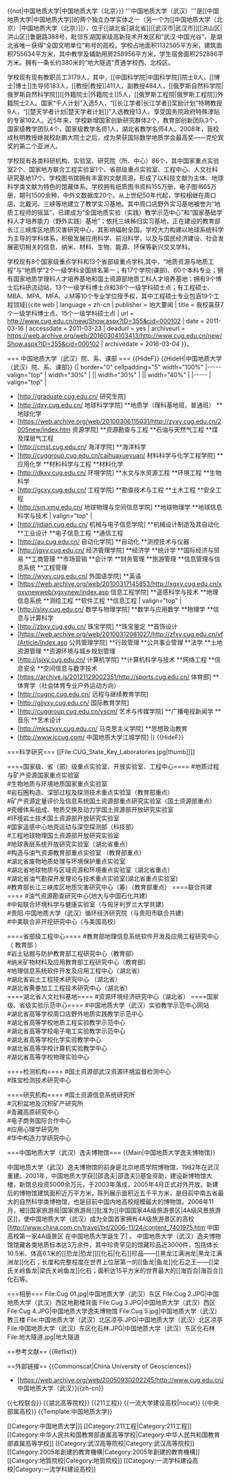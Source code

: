 {{not|中国地质大学|中国地质大学（北京）}}
'''中国地质大学（武汉）'''是[[中国地质大学|中国地质大学]]的两个独立办学实体之一（另一个为[[中国地质大学（北京）|中国地质大学（北京）]]），位于[[湖北省|湖北省]][[武汉市|武汉市]][[洪山区|洪山区]]鲁磨路388号，毗邻东湖国家级高新技术开发区和“武汉·中国光谷”，是湖北省唯一获得“全国文明单位”称号的高校。学校占地面积1132505平方米，建筑面积755634平方米，其中教学及辅助用房258956平方米，学生宿舍面积252886平方米。拥有一条长约380米的“地大隧道”贯通学校西、北校区。

学校现有现有教职员工3179人，其中，[[中国科学院|中国科学院]]院士8人，[[博士|博士]]生导师183人，[[教授|教授]]411人，副教授484人，[[俄罗斯自然科学院|俄罗斯自然科学院]][[外籍院士|外籍院士]]5人，[[俄罗斯工程院|俄罗斯工程院]]外籍院士2人。国家“千人计划”入选5人，“[[长江学者|长江学者]]奖励计划”特聘教授9人，“[[楚天学者计划|楚天学者计划]]”入选教授13人。享受国务院政府特殊津贴的专家102人。近5年来，学校新增国家创新研究群体2个，教育部创新团队3个，国家级教学团队4个，国家级教学名师1人，湖北省教学名师4人。2008年，我校成秋明教授继我校赵鹏大院士之后，成为荣获国际数学地质学会最高奖——克伦宾奖的第二个亚洲人。

学校现有各类科研机构、实验室、研究院（所、中心）86个，其中国家重点实验室2个、国家地方联合工程实验室1个、省部级重点实验室、工程中心、人文社科研究基地17个。学校图书馆拥有丰富的文献资源，形成了以科技文献为主体、地球科学类文献为特色的馆藏体系。学校拥有纸质图书资料155万册，电子图书65万册，期刊1500余种，中外文数据库20个。从上世纪50年代起，学校相继在周口店、北戴河、三峡等地建立了教学实习基地。其中周口店野外实习基地被誉为“地质工程师的摇篮”，已建成为“全国地质实验（实践）教学示范中心”和“国家基础学科人才培养能力（野外实践）基地”；依托三峡秭归实习基地，正在建设的教育部长江三峡库区地质灾害研究中心，其影响辐射全国。学校大力构建以地球系统科学为主导的学科体系，积极发展应用科学、前沿科学，以及与国民经济建设、社会发展密切相关的信息、纳米、材料、生物、能源、环保等新兴交叉学科。

学校现有8个国家级重点学科和13个省部级重点学科,其中，“地质资源与地质工程”与“地质学”2个一级学科全国排名第一；有17个学院(课部)、60个本科专业；拥有国家地质学理科人才培养基地和国土资源部地质工科人才培养基地；拥有9个博士后科研流动站，13个一级学科博士点和38个一级学科硕士点；有工程硕士、MBA、MPA、MFA、J.M等10个专业学位授予权，其中工程硕士专业包涵19个工程领域<ref>{{cite web | language = zh-cn | publisher = 地大要闻 | title = 我校喜获7个一级学科博士点、15个一级学科硕士点 | url = http://www.cug.edu.cn/new/Show.aspx?ID=355&cid=000102 | date = 2011-03-16 | accessdate = 2011-03-23 | deadurl = yes | archiveurl = https://web.archive.org/web/20160304103413/http://www.cug.edu.cn/new/Show.aspx?ID=355&cid=000102 | archivedate = 2016-03-04 }}</ref>。

=== 中国地质大学（武汉）院、系、课部 ===
{{HideF}}
{{HideH|中国地质大学（武汉）院、系、课部}}
{| border="0" cellpadding="5" width="100%"
|----- valign="top"
| width="30%" | || width="30%" | || width="40%" | 
|-----
| valign="top" |
* [http://graduate.cug.edu.cn/ 研究生院]
* [http://dxy.cug.edu.cn/ 地球科学学院]
**地质学（理科基地班，普通班）
**地球化学
* [https://web.archive.org/web/20100306115031/http://zyxy.cug.edu.cn/2005new/index.htm 资源学院]
**资源勘查与工程
**石油与天然气工程
**煤及煤层气工程
* [http://cmst.cug.edu.cn/ 海洋学院]
**海洋科学
* [http://cuggroup.cug.edu.cn/caihuaxueyuan/ 材料科学与化学工程学院]
**应用化学
**材料科学与工程
**材料化学
* [http://dkxy.cug.edu.cn/ 环境学院]
**水文与水资源工程
**环境工程
**生物科学 
* [http://gcxy.cug.edu.cn/ 工程学院]
**勘查技术与工程
**土木工程
**安全工程  
* [http://sm.xmu.edu.cn/ 地球物理与空间信息学院]
**地球物理学
**地球信息科学与技术
| valign="top" |
* [http://jidian.cug.edu.cn/ 机械与电子信息学院]
**机械设计制造及其自动化
**工业设计
**电子信息工程
**通信工程
* [http://au.cug.edu.cn/ 自动化学院]
**自动化
**测控技术与仪器
* [http://jgxy.cug.edu.cn/ 经济管理学院]
**经济学
**统计学
**国际经济与贸易
**工商管理
**市场营销
**会计学
**财务管理
**旅游管理
**信息管理与信息系统
**工程管理
* [http://wyxy.cug.edu.cn/ 外国语学院]
**英语
* [https://web.archive.org/web/20100317145853/http://xgxy.cug.edu.cn/xgxynewweb/xgxynew/index.asp 信息工程学院]
**遥感科学与技术
**地理信息系统
**测绘工程
**软件工程
**信息工程 
| valign="top" |
* [http://slxy.cug.edu.cn/ 数学与物理学院]
**数学与应用数学
**物理学
**信息与计算科学
* [http://zbxy.cug.edu.cn/ 珠宝学院]
**珠宝鉴定
**首饰设计 
* [https://web.archive.org/web/20100312081027/http://zfxy.cug.edu.cn/vf/Article/Index.asp 公共管理学院]
**行政管理
**公共事业管理
**法学
**土地资源管理
**资源环境与城乡规划管理
* [http://jsjxy.cug.edu.cn/ 计算机学院]
**计算机科学与技术
**网络工程
**信息安全
**空间信息与数字技术
* [https://archive.is/20121129002351/http://sports.cug.edu.cn/ 体育部]
**体育学（社会体育专业户外运动方向）
* [http://cugnc.cug.edu.cn/ 远程与继续教育学院]
* [http://gjjyxy.cug.edu.cn/ 国际教育学院]
* [http://cuggroup.cug.edu.cn/yscm/ 艺术与传媒学院]
**广播电视新闻学
**音乐
**艺术设计
* [http://mkszyxy.cug.edu.cn/ 马克思主义学院]
**思想政治教育
* [http://www.jccug.com/ 中国地质大学江城学院]
|}
{{HideF}}

===科学研究===
[[File:CUG_State_Key_Laboratories.jpg|thumb]]]]

====国家级、省（部）级重点实验室、开放实验室、工程中心====
#地质过程与矿产资源国家重点实验室  
#生物地质与环境地质国家重点实验室  
#岩石圈构造、深部过程及探测技术重点实验室（教育部重点）  
#矿产资源定量评价及信息系统国土资源部重点研究实验室（国土资源部重点）  
#壳幔体系组成、物质交换及动力学国土资源部开放研究实验室  
#环境岩土技术国土资源部开放研究实验室  
#国家遥感中心地壳运动与深空探测部（科技部）  
#工程地球物理国土资源部开放研究实验室  
#地球表层系统开放研究实验室（湖北省重点）  
#构造与油气资源教育部重点实验室 （教育部重点）  
#湖北省废物地质处理与环境保护重点实验室  
#湖北省地球物质与区域资源和环境重点实验室（湖北省重点）   
#湖北省油气勘探开发理论与技术重点实验室(湖北省重点实验室)   
#教育部长江三峡库区地质灾害研究中心（筹）（教育部重点） 
====联合共建====
#油气资源勘查研究中心(地大与中国石化共建)  
#中匈联合环境科学与健康实验室（与匈牙利罗兰大学共建）  
#贵阳.中国地质大学（武汉）循环经济研究院（与贵阳市联合共建）  
#中美联合非开挖研究中心（与美国高校）

====省部级工程中心====
#教育部地理信息系统软件开发及应用工程研究中心 （ 教育部 ）   
#岩土钻掘与防护教育部工程研究中心（教育部）  
#纳米矿物材料及应用教育部工程研究中心（教育部）  
#地理信息系统软件开发及应用工程中心（湖北省）   
#湖北省岩土工程技术研究中心 （湖北省）   
#湖北省黄姜加工工程技术研究中心（湖北省）   
====湖北省人文社科基地====
#资源环境经济研究中心（湖北省） 
====国家级、省级实验示范中心====
#中国地质大学（武汉）实验教学示范中心网站  
#湖北省高等学校周口店野外地质实践教学示范中心  
#湖北省高等学校地质工程实验教学示范中心  
#湖北省高等学校电子电工实验教学示范中心  
#湖北省高等学校化学实验教学中心  
#湖北省高等学校计算机实验教学中心  
#湖北省高等学校物理实验中心 

====检测机构====
#国土资源部武汉资源环境监督检测中心　　　　　　　　　　　　　　　　　　　　　　 
#珠宝检测技术研究中心　　　　　　　　　　　　　　　　　　　　　　　　　　　　　 

====研究机构==== 
#国土资源信息系统研究所  
#沉积盆地及沉积矿产研究所  
#青藏高原研究中心  
#电子商务国际合作中心  
#应用心理学研究所  
#华中构造力学研究中心

===中国地质大学（武汉）逸夫博物馆===
{{Main|中国地质大学逸夫博物馆}}

中国地质大学（武汉）逸夫博物馆的前身是北京地质学院博物馆，1982年在武汉重建。2001年，中国地质大学获[[邵逸夫|邵逸夫]]基金资助，建设新博物馆大楼，新馆总投资5000余万元，于2003年落成，2005年4月正式对外开放。新建后的博物馆建筑面积近万平方米，陈列展示面积近五千平方米，是目前中南五省最大的自然科学类博物馆，也是目前中国内地高校规模最大的博物馆。2006年11月，被[[国家旅游局|国家旅游局]]批准为[[中国国家4A级旅游景区|4A级风景旅游区]]，使中国地质大学（武汉）成为全国首家拥有4A级旅游景区的高校<ref>[http://www.china.com.cn/travel/txt/2006-11/24/content_7401975.htm 中国高校第一家4A级景区 在中国地质大学诞生了] </ref>。
中国地质大学（武汉）逸夫博物馆馆藏各类地质标本达3万余件，其中珍贵罕见的馆藏珍品近3000件，包括体长10.5米、体高6.1米的[[恐龙|恐龙]][[化石|化石]]珍品——[[黑龙江满洲龙|黑龙江满洲龙]]化石；长度和完整程度在世界上位居第一的[[鱼龙|鱼龙]]化石之王——[[梁氏关岭鱼龙|梁氏关岭鱼龙]]化石；面积达15平方米的世界最大的[[海百合|海百合]]化石等。

===相册===
<gallery>
File:Cug 01.jpg|中国地质大学（武汉）东区
File:Cug 2.JPG|中国地质大学（武汉）西区地勘楼背面
File:Cug 3.JPG|中国地质大学（武汉）西区
File:Cug 4.JPG|中国地质大学逸夫博物馆
File:Cug 5.jpg|中国地质大学（武汉）教三楼
File:中国地质大学（武汉）北区凉亭.JPG|中国地质大学（武汉）北区凉亭
File:中国地质大学（武汉）东区化石林.JPG|中国地质大学（武汉）东区化石林
File:地大隧道.jpg|地大隧道
</gallery>

==参考文献==
{{Reflist}}

==外部链接==
{{Commonscat|China University of Geosciences}}
* [https://web.archive.org/web/20050930202245/http://www.cug.edu.cn/ 中国地质大学（武汉）]{{zh-cn}}

{{七校联合}}
{{湖北高等院校}}
{{211工程}}
{{一流大学建设高校|nocat}}
{{中央部属高校}}
{{Template:中国地质大学}}

[[Category:中国地质大学|]]
[[Category:211工程|Category:211工程]]
[[Category:中华人民共和国教育部直属高等学校|Category:中华人民共和国教育部直属高等学校]]
[[Category:武汉高等院校|Category:武汉高等院校]]
[[Category:2005年創建的教育機構|Category:2005年創建的教育機構]]
[[Category:地質院校|Category:地質院校]]
[[Category:一流学科建设高校|Category:一流学科建设高校]]